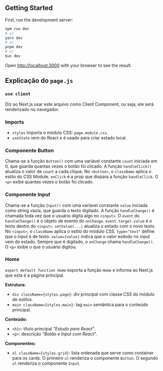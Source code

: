 ## Getting Started

First, run the development server:

```bash
npm run dev
# or
yarn dev
# or
pnpm dev
# or
bun dev
```

Open [http://localhost:3000](http://localhost:3000) with your browser to see the result.


## Explicação do `page.js`

### `use client`
Diz ao Next.js usar este arquivo como Client Component, ou seja, ele será renderizado no navegador.

### Imports
- `styles` importa o módulo CSS: `page.module.css`.
- `useState` vem do React e é usado para criar estado local.

### Componente **Button**
Chama-se a função `Button()` com uma variável constante `count` iniciada em 0, que guarda quantas vezes o botão foi clicado.
A função `handleClick()` atualiza o valor de `count` a cada clique.
No `<button>`, o `className` aplica o estilo do CSS Module.
`onClick` é a prop que dispara a função `handleClick`.
O `<p>` exibe quantas vezes o botão foi clicado.

### Componente **Input**
Chama-se a função `Input()` com uma variável constante `value` iniciada como string vazia, que guarda o texto digitado.
A função `handleChange()` é chamada toda vez que o usuário digita algo no `<input>`.
O `event` do `handleChange()` é o objeto de evento do `onChange`.
`event.target.value` é o texto dentro do `<input>`.
`setValue(...)` atualiza o estado com o novo texto.
No `<input>`, o `className` aplica o estilo do módulo CSS.
`type="text"` define que o input é de texto.
`value={value}` indica que o valor exibido no input vem do estado.
Sempre que é digitado, o `onChange` chama `handleChange()`.
O `<p>` exibe o que o usuário digitou.

### Home
`export default function Home` exporta a função `Home` e informa ao Next.js que esta é a página principal.

**Estrutura:**
- `div className={styles.page}`: div principal com classe CSS do módulo de estilos.
- `main className={styles.main}`: tag `main` semântica para o conteúdo principal.

**Conteúdo:**
- `<h1>`: título principal *"Estudo para React"*.
- `<p>`: descrição *"Botão e Input com React"*.

**Componentes:**
- `ol className={styles.grid}`: lista ordenada que serve como container para os cards.
  O primeiro `ul` renderiza o componente `Button`.
  O segundo `ul` renderiza o componente `Input`.

